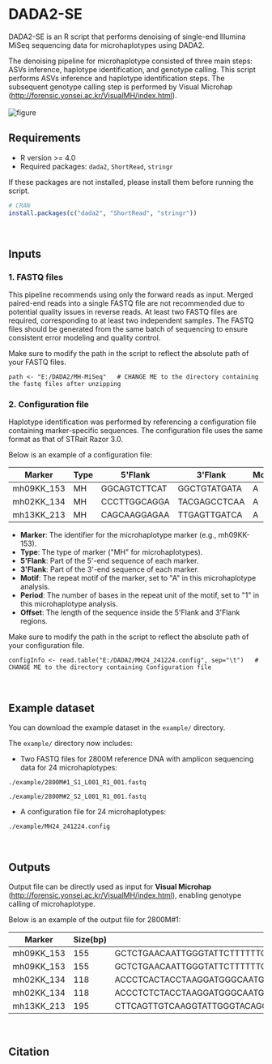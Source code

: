# DADA2-SE
DADA2-SE is an R script that performs denoising of single-end Illumina MiSeq sequencing data for microhaplotypes using DADA2. 

The denoising pipeline for microhaplotype consisted of three main steps: ASVs inference, haplotype identification, and genotype calling. This script performs ASVs inference and haplotype identification steps. The subsequent genotype calling step is performed by Visual Microhap (http://forensic.yonsei.ac.kr/VisualMH/index.html).
<br> 
<br> 
![figure](https://github.com/user-attachments/assets/e8381d63-39fb-4836-82fc-f63a7eeb89e9)
<br>

## Requirements
- R version >= 4.0
- Required packages: `dada2`, `ShortRead`, `stringr`

If these packages are not installed, please install them before running the script. 

```r
# CRAN
install.packages(c("dada2", "ShortRead", "stringr"))
```
<br>

## Inputs

### 1.  FASTQ files 
This pipeline recommends using only the forward reads as input. Merged paired-end reads into a single FASTQ file are not recommended due to potential quality issues in reverse reads. At least two FASTQ files are required, corresponding to at least two independent samples. The FASTQ files should be generated from the same batch of sequencing to ensure consistent error modeling and quality control.

Make sure to modify the path in the script to reflect the absolute path of your FASTQ files.
  
```
path <- "E:/DADA2/MH-MiSeq"   # CHANGE ME to the directory containing the fastq files after unzipping
```


### 2.  Configuration file 
Haplotype identification was performed by referencing a configuration file containing marker-specific sequences. The configuration file uses the same format as that of STRait Razor 3.0.

Below is an example of a configuration file:

| Marker      | Type | 5'Flank        | 3'Flank        | Motif | Period | Offset |
|-------------|------|----------------|----------------|-------|--------|--------|
| mh09KK_153  | MH   | GGCAGTCTTCAT   | GGCTGTATGATA   | A     | 1      | 155    |
| mh02KK_134  | MH   | CCCTTGGCAGGA   | TACGAGCCTCAA   | A     | 1      | 118    |
| mh13KK_213  | MH   | CAGCAAGGAGAA   | TTGAGTTGATCA   | A     | 1      | 194    |

 - **Marker**: The identifier for the microhaplotype marker (e.g., mh09KK-153).
 - **Type**: The type of marker ("MH" for microhaplotypes).
 - **5'Flank**: Part of the 5'-end sequence of each marker.
 - **3'Flank**: Part of the 3'-end sequence of each marker.
 - **Motif**: The repeat motif of the marker, set to "A" in this microhaplotype analysis.
 - **Period**: The number of bases in the repeat unit of the motif, set to "1" in this microhaplotype analysis.
 - **Offset**: The length of the sequence inside the 5'Flank and 3'Flank regions.
 
Make sure to modify the path in the script to reflect the absolute path of your configuration file.
  
```
configInfo <- read.table("E:/DADA2/MH24_241224.config", sep="\t")   # CHANGE ME to the directory containing Configuration file 
```

<br>

## Example dataset 
You can download the example dataset in the `example/` directory. 

The `example/` directory now includes:

- Two FASTQ files for 2800M reference DNA with amplicon sequencing data for 24 microhaplotypes:
```
./example/2800M#1_S1_L001_R1_001.fastq
```
```
./example/2800M#2_S2_L001_R1_001.fastq
```

- A configuration file for 24 microhaplotypes:
```
./example/MH24_241224.config
```


<br>

## Outputs
Output file can be directly used as input for **Visual Microhap** (http://forensic.yonsei.ac.kr/VisualMH/index.html), enabling genotype calling of microhaplotype.

Below is an example of the output file for 2800M#1:

| Marker      | Size(bp) | Sequence                                                                                                                                                                                                                                      | Coverage#1 | Coverage#2 |
|-------------|----------------|----------------------------------------------------------------------------------------------------------------------------------------------------------------------------------------------------------------------------------------------|---------------|------|
| mh09KK_153  | 155            | GCTCTGAACAATTGGGTATTCTTTTTTCTTAGAGCCCAGATGCATTTTTTTGAAAGTCGTTCCAGGGGCCTGAGATGAAGTGGGGGTGTGAGAAGTAAGTTGGCTAGGGCAGATAGAACCTAAGTGTCTTCTCCTTAAGTCAGCTCCCCTTATGA                                     | 1677          | 0    |
| mh09KK_153  | 155            | GCTCTGAACAATTGGGTATTCTTTTTTCTTAGAGCCCAGATGCATTTTTTTGAAAGTCGTTCCAGGGGCCTGAGATGAAGTGGGGGTGTGAGAAGTAAGTTGGCTAGGGCAGATAGCACCTAAGTGTCTTCTCCTTAAGTCAGCTCCCCTTATGA                                     | 1186          | 0    |
| mh02KK_134  | 118            | ACCCTCACTACCTAAGGATGGGCAATGGCTCATGAGTGAGAAACATGGAGCCGTGGGAACTCAGAATGACATGCTACCTGGAGATTGTGGTAACGCCCTGTTTTTTTGTGGGCATATC                                                                                   | 1651          | 0    |
| mh02KK_134  | 118            | ACCCTCTCTACCTAAGGATGGGCAATGGCTTATGAGTGAGAAACATGGAGCCGTGGGAACTCAGAATGACATGCTACCTGGAGATTGTGGTAACGCCCTGTTTTTTTGTGGGCATATC                                                                                   | 1429          | 0    |
| mh13KK_213  | 195            | CTTCAGTTGTCAAGGTATTGGGTACAGGGGTCAGAAAGAAACATGACTCCATGGACCACTGCTTGGCCCAAGACCAGATGTCAAAACCACAGAGCCCTGCTGTAGAGCATTACAAATGTATTCCACCAAATGTTGGGATGCATCCTAGACCTGTGCTGACCAGCAGTCCCCAGCTGTGAGGAGAAGCCCGCCATT | 2133          | 0    |


<br>

## Citation



